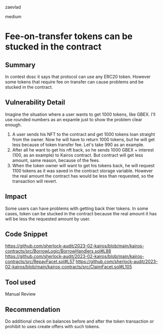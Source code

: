 zaevlad

medium

# Fee-on-transfer tokens can be stucked in the contract

## Summary

In contest dosc it says that protocol can use any ERC20 token. However some tokens that require fee on transfer can cause problems and be stucked in the contract.

## Vulnerability Detail

Imagine the situation where a user wants to get 1000 tokens, like GBEX. I'll use rounded numbers as an expamle just to show the problem clear enough.

1. A user sends his NFT to the contract and get 1000 tokens loan straight from the owner. Now he will have to return 1000 tokens, but he will get less because of token transfer fee. Let's take 990 as an example.
2. After all he want to get his nft back, so he sends 1000 GBEX + interest (100, as an example) to Kairos contract. But contract will get less amount, same reason, because of the fees.
3. When the token owner will want to get his tokens back, he will request 1100 tokens as it was saved in the contract storage variable. However the real amount the contract has would be less than requested, so the transaction will revert. 

## Impact

Some users can have problems with getting back thier tokens. In some cases, token can be stucked in the contract because the real amount it has will be less the requested amount by user. 

## Code Snippet

https://github.com/sherlock-audit/2023-02-kairos/blob/main/kairos-contracts/src/BorrowLogic/BorrowHandlers.sol#L88
https://github.com/sherlock-audit/2023-02-kairos/blob/main/kairos-contracts/src/RepayFacet.sol#L57
https://github.com/sherlock-audit/2023-02-kairos/blob/main/kairos-contracts/src/ClaimFacet.sol#L105

## Tool used

Manual Review

## Recommendation

Do additional check on balances before and after the token transaction or prohibit to uses create offers with such tokens.